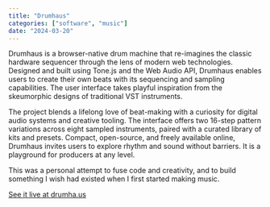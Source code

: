 ```yaml
---
title: "Drumhaus"
categories: ["software", "music"]
date: "2024-03-20"
---
```


Drumhaus is a browser-native drum machine that re-imagines the classic hardware sequencer through the lens of modern web technologies. Designed and built using Tone.js and the Web Audio API, Drumhaus enables users to create their own beats with its sequencing and sampling capabilities. The user interface takes playful inspiration from the skeumorphic designs of traditional VST instruments.

The project blends a lifelong love of beat-making with a curiosity for digital audio systems and creative tooling. The interface offers two 16-step pattern variations across eight sampled instruments, paired with a curated library of kits and presets. Compact, open-source, and freely available online, Drumhaus invites users to explore rhythm and sound without barriers. It is a playground for producers at any level.

This was a personal attempt to fuse code and creativity, and to build something I wish had existed when I first started making music.

[See it live at drumha.us](https://drumha.us)
